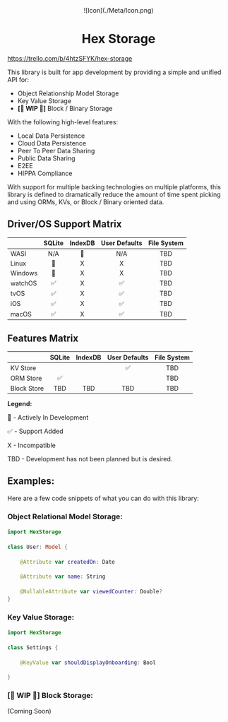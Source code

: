 <center>
![Icon](./Meta/Icon.png)

# Hex Storage
</center>

https://trello.com/b/4htzSFYK/hex-storage

This library is built for app development by providing a simple and unified API for:

* Object Relationship Model Storage
* Key Value Storage
* **[🚧 WIP 🚧]** Block / Binary Storage

With the following high-level features:

* Local Data Persistence
* Cloud Data Persistence
* Peer To Peer Data Sharing
* Public Data Sharing 
* E2EE
* HIPPA Compliance

With support for multiple backing technologies on multiple platforms, this library is defined to dramatically reduce the amount of time spent picking and using ORMs, KVs, or Block / Binary oriented data.

## Driver/OS Support Matrix

|         	| SQLite 	   | IndexDB 		| User Defaults  |  File System  |
|---------	|:------:	   |:-------:		|:-------------: |:-------------:|
| WASI    	|    N/A    	|    🚧    	|        N/A       |      TBD
| Linux   	|    🚧    	|     X    	|        X       |      TBD
| Windows 	|    🚧   	|     X   	|        X       |      TBD
| watchOS 	|    ✅   	|     X    	|       ✅       |      TBD
| tvOS    	|    ✅   	|     X    	|       ✅       |      TBD
| iOS     	|    ✅   	|     X    	|       ✅       |      TBD
| macOS   	|    ✅   	|     X    	|       ✅       |      TBD

## Features Matrix

|         	  | SQLite 	| IndexDB 	| User Defaults  |  File System  |
|---------	  |:------:	|:-------:	|:-------------: |:-------------:|
| KV Store     |         	|       		|      ✅        |      TBD
| ORM Store    |   ✅  	|        		|                |      TBD
| Block  Store |   TBD    	| 	  TBD    	|      TBD       |      TBD



**Legend:**

🚧 - Actively In Development

✅ - Support Added

X - Incompatible

TBD -  Development has not been planned but is desired.


## Examples:

Here are a few code snippets of what you can do with this library:


### Object Relational Model Storage:

```swift
import HexStorage

class User: Model {
    
    @Attribute var createdOn: Date

    @Attribute var name: String
    
    @NullableAttribute var viewedCounter: Double?
}
```

### Key Value Storage:

```swift
import HexStorage

class Settings {

    @KeyValue var shouldDisplayOnboarding: Bool
    
}

```
### **[🚧 WIP 🚧]** Block Storage:

(Coming Soon)
